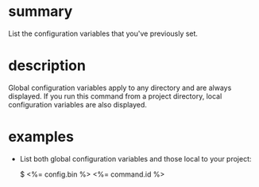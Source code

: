 # summary

List the configuration variables that you've previously set.

# description

Global configuration variables apply to any directory and are always displayed. If you run this command from a project directory, local configuration variables are also displayed.

# examples

- List both global configuration variables and those local to your project:

  $ <%= config.bin %> <%= command.id %>
